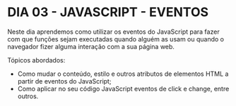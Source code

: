 # DIA 03 - JAVASCRIPT - EVENTOS

Neste dia aprendemos como utilizar os eventos do JavaScript para fazer com que funções sejam executadas quando alguém as usam ou quando o navegador fizer alguma interação com a sua página web.

Tópicos abordados:

- Como mudar o conteúdo, estilo e outros atributos de elementos HTML a partir de eventos do JavaScript;
- Como aplicar no seu código JavaScript eventos de click e change, entre outros.